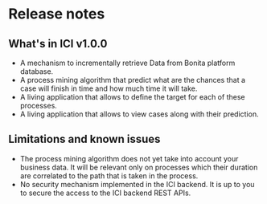 # Release notes

## What's in ICI v1.0.0 

* A mechanism to incrementally retrieve Data from Bonita platform database.
* A process mining algorithm that predict what are the chances that a case will finish in time and how much time it will take.
* A living application that allows to define the target for each of these processes.
* A living application that allows to view cases along with their prediction.

## Limitations and known issues

* The process mining algorithm does not yet take into account your business data. It will be relevant only on processes which their duration are correlated to the path that is taken in the process.
* No security mechanism implemented in the ICI backend. It is up to you to secure the access to the ICI backend REST APIs.